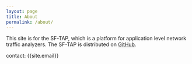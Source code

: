 ```yaml
---
layout: page
title: About
permalink: /about/
---
```


This site is for the SF-TAP, which is a platform for application level network traffic analyzers.
The SF-TAP is distributed on [GitHub](https://github.com/SF-TAP/ "GitHub").

contact: {{site.email}}